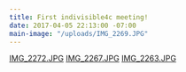 ```yaml
---
title: First indivisible4c meeting!
date: 2017-04-05 22:13:00 -07:00
main-image: "/uploads/IMG_2269.JPG"
---
```


[IMG_2272.JPG](/uploads/IMG_2272.JPG)
[IMG_2267.JPG](/uploads/IMG_2267.JPG)
[IMG_2263.JPG](/uploads/IMG_2263.JPG)